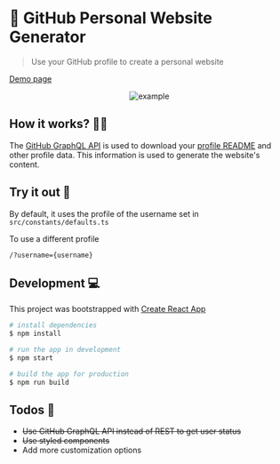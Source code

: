 # 🚀 GitHub Personal Website Generator

> Use your GitHub profile to create a personal website

[Demo page](https://www.aabuhijleh.com/)

<p align="center">
    <img src="https://user-images.githubusercontent.com/42934634/118388920-df3d8080-b62f-11eb-9d01-63e2b411b2c6.png" alt="example" />
</p>

## How it works? 🙋‍♀️

The [GitHub GraphQL API](https://docs.github.com/en/graphql) is used to download your [profile README](https://docs.github.com/en/github/setting-up-and-managing-your-github-profile/managing-your-profile-readme) and other profile data. This information is used to generate the website's content.

## Try it out 🧪

By default, it uses the profile of the username set in `src/constants/defaults.ts`

To use a different profile

```
/?username={username}
```

## Development 💻

This project was bootstrapped with [Create React App](https://github.com/facebook/create-react-app)

```sh
# install dependencies
$ npm install

# run the app in development
$ npm start

# build the app for production
$ npm run build
```

## Todos 📝

- ~~Use GitHub GraphQL API instead of REST to get user status~~
- ~~Use styled components~~
- Add more customization options
